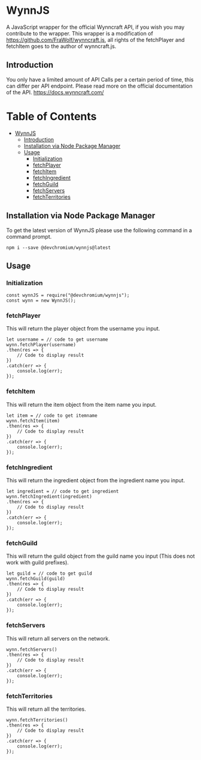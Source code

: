# WynnJS
A JavaScript wrapper for the official Wynncraft API, if you wish you may contribute to the wrapper.
This wrapper is a modification of https://github.com/FraWolf/wynncraft.js, all rights of the fetchPlayer and fetchItem goes to the author of wynncraft.js.

## Introduction
You only have a limited amount of API Calls per a certain period of time, this can differ per API endpoint. Please read more on the official documentation of the API. 
https://docs.wynncraft.com/


# Table of Contents
- [WynnJS](#wynnjs)
  * [Introduction](#introduction)
  * [Installation via Node Package Manager](#installation-via-node-package-manager)
  * [Usage](#usage)
    + [Initialization](#initialization)
    + [fetchPlayer](#fetchplayer)
    + [fetchItem](#fetchitem)
    + [fetchIngredient](#fetchingredient)
    + [fetchGuild](#fetchguild)
    + [fetchServers](#fetchservers)
    + [fetchTerritories](#fetchterritories)

## Installation via Node Package Manager
To get the latest version of WynnJS please use the following command in a command prompt.
```
npm i --save @devchromium/wynnjs@latest
```



## Usage

### Initialization
```JS
const wynnJS = require("@devchromium/wynnjs");
const wynn = new WynnJS();
```

### fetchPlayer
This will return the player object from the username you input.
```JS
let username = // code to get username
wynn.fetchPlayer(username)
.then(res => {
    // Code to display result
})
.catch(err => {
    console.log(err);
});

```
### fetchItem
This will return the item object from the item name you input.
```JS
let item = // code to get itemname
wynn.fetchItem(item)
.then(res => {
    // Code to display result
})
.catch(err => {
    console.log(err);
});

```

### fetchIngredient
This will return the ingredient object from the ingredient name you input.
```JS
let ingredient = // code to get ingredient
wynn.fetchIngredient(ingredient)
.then(res => {
    // Code to display result
})
.catch(err => {
    console.log(err);
});
```

### fetchGuild
This will return the guild object from the guild name you input (This does not work with guild prefixes).
```JS
let guild = // code to get guild
wynn.fetchGuild(guild)
.then(res => {
    // Code to display result
})
.catch(err => {
    console.log(err);
});
```

### fetchServers
This will return all servers on the network.
```JS
wynn.fetchServers()
.then(res => {
    // Code to display result
})
.catch(err => {
    console.log(err);
});
```

### fetchTerritories
This will return all the territories.
```JS
wynn.fetchTerritories()
.then(res => {
    // Code to display result
})
.catch(err => {
    console.log(err);
});
```

